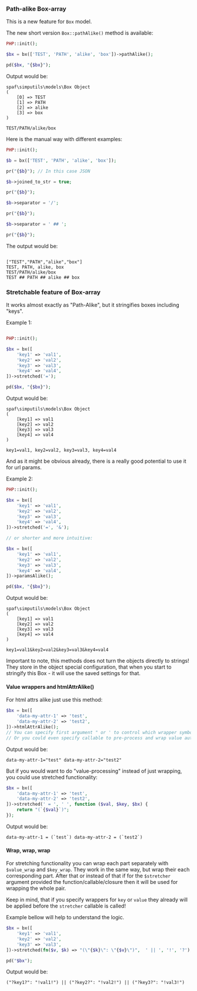 ### Path-alike Box-array

This is a new feature for `Box` model.

The new short version `Box::pathAlike()` method is available:

```php
PHP::init();

$bx = bx(['TEST', 'PATH', 'alike', 'box'])->pathAlike();

pd($bx, "{$bx}");
```

Output would be:

```text
spaf\simputils\models\Box Object
(
    [0] => TEST
    [1] => PATH
    [2] => alike
    [3] => box
)

TEST/PATH/alike/box
```

Here is the manual way with different examples:

```php
PHP::init();

$b = bx(['TEST', 'PATH', 'alike', 'box']);

pr("{$b}"); // In this case JSON

$b->joined_to_str = true;

pr("{$b}");

$b->separator = '/';

pr("{$b}");

$b->separator = ' ## ';

pr("{$b}");

```

The output would be:

```

["TEST","PATH","alike","box"]
TEST, PATH, alike, box
TEST/PATH/alike/box
TEST ## PATH ## alike ## box

```

### Stretchable feature of Box-array

It works almost exactly as "Path-Alike", but it stringifies boxes including "keys".

Example 1:

```php

PHP::init();

$bx = bx([
    'key1' => 'val1',
    'key2' => 'val2',
    'key3' => 'val3',
    'key4' => 'val4',
])->stretched('=');

pd($bx, "{$bx}");

```

Output would be:

```text
spaf\simputils\models\Box Object
(
    [key1] => val1
    [key2] => val2
    [key3] => val3
    [key4] => val4
)

key1=val1, key2=val2, key3=val3, key4=val4
```

And as it might be obvious already, there is a really good potential to use it
for url params.

Example 2:

```php
PHP::init();

$bx = bx([
	'key1' => 'val1',
	'key2' => 'val2',
	'key3' => 'val3',
	'key4' => 'val4',
])->stretched('=', '&');

// or shorter and more intuitive:

$bx = bx([
	'key1' => 'val1',
	'key2' => 'val2',
	'key3' => 'val3',
	'key4' => 'val4',
])->paramsAlike();

pd($bx, "{$bx}");

```

Output would be:

```text
spaf\simputils\models\Box Object
(
    [key1] => val1
    [key2] => val2
    [key3] => val3
    [key4] => val4
)

key1=val1&key2=val2&key3=val3&key4=val4
```

Important to note, this methods does not turn the objects directly to strings!
They store in the object special configuration, that when you start
to stringify this Box - it will use the saved settings for that.

#### Value wrappers and htmlAttrAlike()

For html attrs alike just use this method:

```php
$bx = bx([
	'data-my-attr-1' => 'test',
	'data-my-attr-2' => 'test2',
])->htmlAttrAlike();
// You can specify first argument " or ' to control which wrapper symbols are used.
// Or you could even specify callable to pre-process and wrap value automatically!
```

Output would be:

```text
data-my-attr-1="test" data-my-attr-2="test2"
```

But if you would want to do "value-processing" instead of just wrapping, you could use
stretched functionality:

```php
$bx = bx([
	'data-my-attr-1' => 'test',
	'data-my-attr-2' => 'test2',
])->stretched(' = ', ' ', function ($val, $key, $bx) {
	return "(`{$val}`)";
});
```

Output would be:

```text
data-my-attr-1 = (`test`) data-my-attr-2 = (`test2`)
```

#### Wrap, wrap, wrap

For stretching functionality you can wrap each part separately
with `$value_wrap` and `$key_wrap`. They work in the same way, but wrap their each
corresponding part. After that or instead of that if for the `$stretcher` argument
provided the function/callable/closure then it will be used for wrapping the whole pair.

Keep in mind, that if you specify wrappers for `key` or `value` they already will
be applied before the `stretcher` callable is called!

Example bellow will help to understand the logic.

```php
$bx = bx([
	'key1' => 'val1',
	'key2' => 'val2',
	'key3' => 'val3',
])->stretched(fn($v, $k) => "(\"{$k}\": \"{$v}\")",  ' || ', '!', '?');

pd("$bx");
```

Output would be:

```text
("?key1?": "!val1!") || ("?key2?": "!val2!") || ("?key3?": "!val3!")
```
